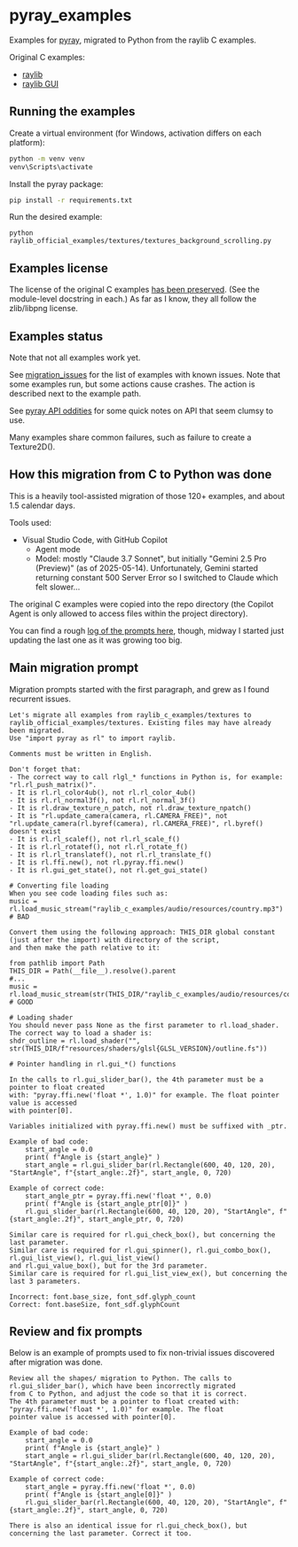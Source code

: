 # pyray_examples

Examples for [pyray](), migrated to Python from the raylib C examples.

Original C examples:
- [raylib](https://github.com/raysan5/raylib/tree/master/examples)
- [raylib GUI](https://github.com/raysan5/raygui/tree/master/examples)

## Running the examples

Create a virtual environment (for Windows, activation differs on each platform):
```bash
python -m venv venv
venv\Scripts\activate
```

Install the pyray package:
```bash
pip install -r requirements.txt
```

Run the desired example:
```
python raylib_official_examples/textures/textures_background_scrolling.py
```

## Examples license

The license of the original C examples [has been preserved](raylib_official_examples/copyright_comment.py).
(See the module-level docstring in each.) As far as I know, they all follow the zlib/libpng license.

## Examples status

Note that not all examples work yet.

See [migration_issues](raylib_official_examples/migration_issues.md) for the list of examples with known issues. 
Note that some examples run, but some actions cause crashes. The action is described next to the example path.

See [pyray API oddities](raylib_official_examples/pyray_api_oddities.md) for some quick notes on API that seem
clumsy to use.

Many examples share common failures, such as failure to create a Texture2D().

## How this migration from C to Python was done

This is a heavily tool-assisted migration of those 120+ examples, and about 1.5 calendar days.

Tools used:
- Visual Studio Code, with GitHub Copilot
  - Agent mode
  - Model: mostly "Claude 3.7 Sonnet", but initially "Gemini 2.5 Pro (Preview)" (as of 2025-05-14). 
    Unfortunately, Gemini started returning constant 500 Server Error so I switched to Claude which felt slower...
	
The original C examples were copied into the repo directory (the Copilot Agent is only allowed to access files within the project directory).

You can find a rough [log of the prompts here](prompts/migrate_to_py.md), though, midway I started just updating the last one as it was growing too big.

## Main migration prompt

Migration prompts started with the first paragraph, and grew as I found recurrent issues.

```text
Let's migrate all examples from raylib_c_examples/textures to raylib_official_examples/textures. Existing files may have already been migrated.
Use "import pyray as rl" to import raylib.

Comments must be written in English.

Don't forget that:
- The correct way to call rlgl_* functions in Python is, for example: "rl.rl_push_matrix()".
- It is rl.rl_color4ub(), not rl.rl_color_4ub()
- It is rl.rl_normal3f(), not rl.rl_normal_3f()
- It is rl.draw_texture_n_patch, not rl.draw_texture_npatch()
- It is "rl.update_camera(camera, rl.CAMERA_FREE)", not "rl.update_camera(rl.byref(camera), rl.CAMERA_FREE)", rl.byref() doesn't exist
- It is rl.rl_scalef(), not rl.rl_scale_f()
- It is rl.rl_rotatef(), not rl.rl_rotate_f()
- It is rl.rl_translatef(), not rl.rl_translate_f()
- It is rl.ffi.new(), not rl.pyray.ffi.new()
- It is rl.gui_get_state(), not rl.get_gui_state()

# Converting file loading
When you see code loading files such as: 
music = rl.load_music_stream("raylib_c_examples/audio/resources/country.mp3") # BAD 

Convert them using the following approach: THIS_DIR global constant (just after the import) with directory of the script, 
and then make the path relative to it:

from pathlib import Path
THIS_DIR = Path(__file__).resolve().parent
#...
music = rl.load_music_stream(str(THIS_DIR/"raylib_c_examples/audio/resources/country.mp3")) # GOOD

# Loading shader
You should never pass None as the first parameter to rl.load_shader. The correct way to load a shader is:
shdr_outline = rl.load_shader("", str(THIS_DIR/f"resources/shaders/glsl{GLSL_VERSION}/outline.fs"))

# Pointer handling in rl.gui_*() functions

In the calls to rl.gui_slider_bar(), the 4th parameter must be a pointer to float created 
with: "pyray.ffi.new('float *', 1.0)" for example. The float pointer value is accessed 
with pointer[0].

Variables initialized with pyray.ffi.new() must be suffixed with _ptr.  

Example of bad code:
    start_angle = 0.0
    print( f"Angle is {start_angle}" )
    start_angle = rl.gui_slider_bar(rl.Rectangle(600, 40, 120, 20), "StartAngle", f"{start_angle:.2f}", start_angle, 0, 720)

Example of correct code:
    start_angle_ptr = pyray.ffi.new('float *', 0.0)
    print( f"Angle is {start_angle_ptr[0]}" )
    rl.gui_slider_bar(rl.Rectangle(600, 40, 120, 20), "StartAngle", f"{start_angle:.2f}", start_angle_ptr, 0, 720)

Similar care is required for rl.gui_check_box(), but concerning the last parameter.
Similar care is required for rl.gui_spinner(), rl.gui_combo_box(), rl.gui_list_view(), rl.gui_list_view() 
and rl.gui_value_box(), but for the 3rd parameter.
Similar care is required for rl.gui_list_view_ex(), but concerning the last 3 parameters.

Incorrect: font.base_size, font_sdf.glyph_count
Correct: font.baseSize, font_sdf.glyphCount
```

## Review and fix prompts

Below is an example of prompts used to fix non-trivial issues discovered after migration was done.

```text
Review all the shapes/ migration to Python. The calls to rl.gui_slider_bar(), which have been incorrectly migrated 
from C to Python, and adjust the code so that it is correct. 
The 4th parameter must be a pointer to float created with: "pyray.ffi.new('float *', 1.0)" for example. The float 
pointer value is accessed with pointer[0].

Example of bad code:
    start_angle = 0.0
    print( f"Angle is {start_angle}" )
    start_angle = rl.gui_slider_bar(rl.Rectangle(600, 40, 120, 20), "StartAngle", f"{start_angle:.2f}", start_angle, 0, 720)

Example of correct code:
    start_angle = pyray.ffi.new('float *', 0.0)
    print( f"Angle is {start_angle[0]}" )
    rl.gui_slider_bar(rl.Rectangle(600, 40, 120, 20), "StartAngle", f"{start_angle:.2f}", start_angle, 0, 720)

There is also an identical issue for rl.gui_check_box(), but concerning the last parameter. Correct it too. 
```
